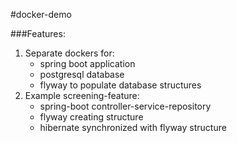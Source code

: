 #docker-demo

###Features:
    
1. Separate dockers for:
    * spring boot application
    * postgresql database
    * flyway to populate database structures
2. Example screening-feature:
    * spring-boot controller-service-repository
    * flyway creating structure
    * hibernate synchronized with flyway structure
    


